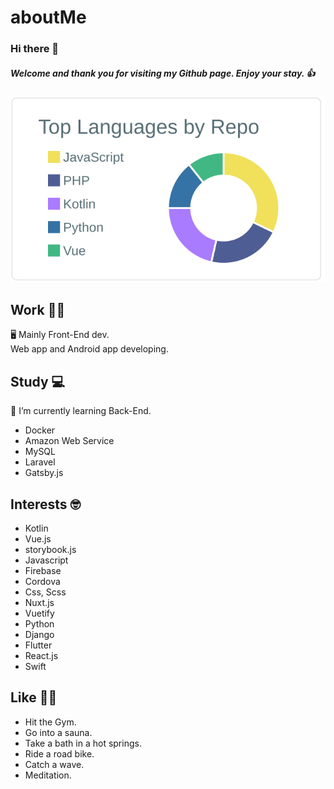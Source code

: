 # aboutMe

###  Hi there 👋

##### Welcome and thank you for visiting my Github page. Enjoy your stay. 👍

[![](https://raw.githubusercontent.com/soregashi-27/aboutMe/main/profile-summary-card-output/default/1-repos-per-language.svg)](https://github.com/vn7n24fzkq/github-profile-summary-cards)


## Work 💁‍♂️
🖥 Mainly Front-End dev. \
   Web app and Android app developing.


## Study 💻
🌱 I’m currently learning Back-End.

- Docker
- Amazon Web Service
- MySQL
- Laravel
- Gatsby.js


## Interests 🤓
- Kotlin
- Vue.js
- storybook.js
- Javascript
- Firebase
- Cordova
- Css, Scss
- Nuxt.js
- Vuetify
- Python
- Django
- Flutter
- React.js
- Swift


## Like 🏋️‍♂️
- Hit the Gym.
- Go into a sauna.
- Take a bath in a hot springs.
- Ride a road bike.
- Catch a wave.
- Meditation.

